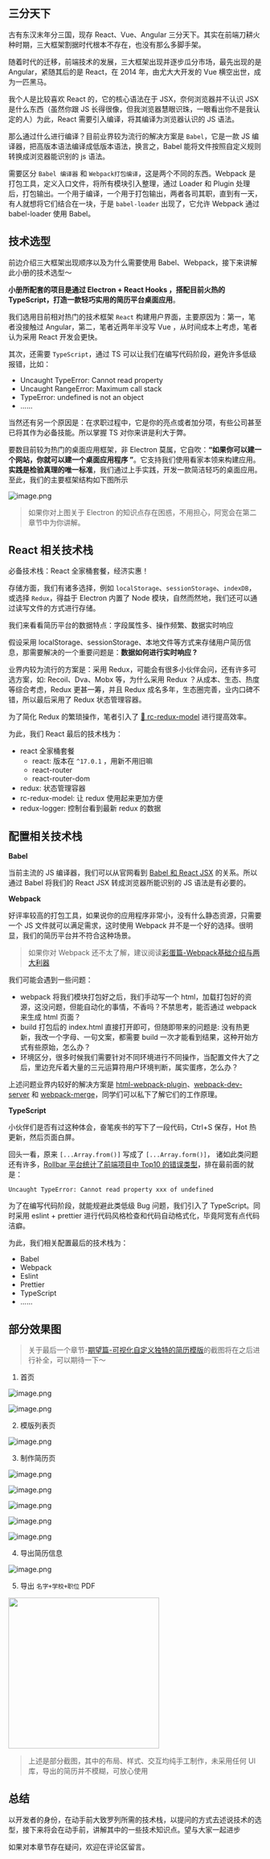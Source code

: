## 三分天下

古有东汉末年分三国，现存 React、Vue、Angular 三分天下。其实在前端刀耕火种时期，三大框架割据时代根本不存在，也没有那么多脚手架。

随着时代的迁移，前端技术的发展，三大框架出现并逐步瓜分市场，最先出现的是 Angular，紧随其后的是 React，在 2014 年，由尤大大开发的 Vue 横空出世，成为一匹黑马。

我个人是比较喜欢 React 的，它的核心语法在于 JSX，奈何浏览器并不认识 JSX 是什么东西（虽然你跟 JS 长得很像，但我浏览器慧眼识珠，一眼看出你不是我认定的人）为此，React 需要引入编译，将其编译为浏览器认识的 JS 语法。

那么通过什么进行编译？目前业界较为流行的解决方案是 `Babel`，它是一款 JS 编译器，把高版本语法编译成低版本语法，换言之，Babel 能将文件按照自定义规则转换成浏览器能识别的 js 语法。

需要区分 `Babel 编译器` 和 `Webpack打包编译`，这是两个不同的东西。Webpack 是打包工具，定义入口文件，将所有模块引入整理，通过 Loader 和 Plugin 处理后，打包输出。一个用于编译，一个用于打包输出，两者各司其职，直到有一天，有人就想将它们结合在一块，于是 `babel-loader` 出现了，它允许 Webpack 通过 babel-loader 使用 Babel。

## 技术选型

前边介绍三大框架出现顺序以及为什么需要使用 Babel、Webpack，接下来讲解此小册的技术选型～

**小册所配套的项目是通过 Electron + React Hooks ，搭配目前火热的 TypeScript，打造一款轻巧实用的简历平台桌面应用**。

我们选用目前相对热门的技术框架 `React` 构建用户界面，主要原因为：第一，笔者没接触过 Angular，第二，笔者近两年半没写 Vue ，从时间成本上考虑，笔者认为采用 React 开发会更快。

其次，还需要 `TypeScript`，通过 TS 可以让我们在编写代码阶段，避免许多低级报错，比如：

- Uncaught TypeError: Cannot read property
- Uncaught RangeError: Maximum call stack
- TypeError: undefined is not an object
- ......

当然还有另一个原因是：在求职过程中，它是你的亮点或者加分项，有些公司甚至已将其作为必备技能。所以掌握 TS 对你来讲是利大于弊。

要数目前较为热门的桌面应用框架，非 Electron 莫属，它自吹：**“如果你可以建一个网站，你就可以建一个桌面应用程序 ”**。它支持我们使用看家本领来构建应用。**实践是检验真理的唯一标准**，我们通过上手实践，开发一款简洁轻巧的桌面应用。至此，我们的主要框架结构如下图所示

![image.png](./images/354dda56771d480490654ec971b11645~tplv-k3u1fbpfcp-watermark.image.png)

> 如果你对上图关于 Electron 的知识点存在困惑，不用担心，阿宽会在第二章节中为你讲解。

## React 相关技术栈

必备技术栈：React 全家桶套餐，经济实惠！

存储方面，我们有诸多选择，例如 `localStorage`、`sessionStorage`、`indexDB`，或选择 `Redux`，得益于 Electron 内置了 Node 模块，自然而然地，我们还可以通过读写文件的方式进行存储。

我们来看看简历平台的数据特点：字段属性多、操作频繁、数据实时响应

假设采用 localStorage、sessionStorage、本地文件等方式来存储用户简历信息，那需要解决的一个重要问题是：**数据如何进行实时响应 ?**

业界内较为流行的方案是：采用 Redux，可能会有很多小伙伴会问，还有许多可选方案，如: Recoil、Dva、Mobx 等，为什么采用 Redux ？从成本、生态、热度等综合考虑，Redux 更甚一筹，并且 Redux 成名多年，生态圈完善，业内口碑不错，所以最后采用了 Redux 状态管理容器。

为了简化 Redux 的繁琐操作，笔者引入了 [🌈 rc-redux-model](https://github.com/SugarTurboS/rc-redux-model) 进行提高效率。

为此，我们 React 最后的技术栈为：

- react 全家桶套餐
  - react: 版本在 `^17.0.1` ，用新不用旧嘛
  - react-router
  - react-router-dom
- redux: 状态管理容器
- rc-redux-model: 让 redux 使用起来更加方便
- redux-logger: 控制台看到最新 redux 的数据

## 配置相关技术栈

**Babel**

当前主流的 JS 编译器，我们可以从官网看到 [Babel 和 React JSX](https://babeljs.io/docs/en/#jsx-and-react) 的关系。所以通过 Babel 将我们的 React JSX 转成浏览器所能识别的 JS 语法是有必要的。

**Webpack**

好评率较高的打包工具，如果说你的应用程序非常小，没有什么静态资源，只需要一个 JS 文件就可以满足需求，这时使用 Webpack 并不是一个好的选择。很明显，我们的简历平台并不符合这种场景。

> 如果你对 Webpack 还不太了解，建议阅读[彩蛋篇-Webpack基础介绍与两大利器](https://juejin.cn/book/6950646725295996940/section/6962895331730620423)

我们可能会遇到一些问题：

- webpack 将我们模块打包好之后，我们手动写一个 html，加载打包好的资源，这没问题，但能自动化的事情，不香吗？不禁思考，能否通过 webpack 来生成 html 页面？
- build 打包后的 index.html 直接打开即可，但随即带来的问题是: 没有热更新，我改一个字母、一句文案，都需要 build 一次才能看到结果，这种开始方式有些原始，怎么办？
- 环境区分，很多时候我们需要针对不同环境进行不同操作，当配置文件大了之后，里边充斥着大量的三元运算符用户环境判断，属实蛋疼，怎么办？

上述问题业界内较好的解决方案是 [html-webpack-plugin](https://webpack.js.org/plugins/html-webpack-plugin/#root)、[webpack-dev-server](https://webpack.js.org/configuration/dev-server/) 和 [webpack-merge](https://webpack.js.org/guides/production/#setup)，同学们可以私下了解它们的工作原理。

**TypeScript**

小伙伴们是否有过这种体会，奋笔疾书的写下了一段代码，Ctrl+S 保存，Hot 热更新，然后页面白屏。

回头一看，原来 `[...Array.from()]` 写成了 `[...Array.form()]`，
诸如此类问题还有许多，[Rollbar 平台统计了前端项目中 Top10 的错误类型](https://rollbar.com/blog/top-10-javascript-errors/)，排在最前面的就是：

```
Uncaught TypeError: Cannot read property xxx of undefined
```

为了在编写代码阶段，就能规避此类低级 Bug 问题，我们引入了 TypeScript。同时采用 eslint + prettier 进行代码风格检查和代码自动格式化，毕竟阿宽有点代码洁癖。

为此，我们相关配置最后的技术栈为：

- Babel
- Webpack
- Eslint
- Prettier
- TypeScript
- ......

## 部分效果图

> 关于最后一个章节-[期望篇-可视化自定义独特的简历模版](https://juejin.cn/book/6950646725295996940/section/6953057711445671943)的截图将在之后进行补全，可以期待一下～

1. 首页

![image.png](./images/922146a39661431aa8a5f9f053e8d747~tplv-k3u1fbpfcp-watermark.image.png)

![image.png](./images/b27b764c0b274def99ce8d6f728955e0~tplv-k3u1fbpfcp-watermark.image.png)

2. 模版列表页

![image.png](./images/3b313159241145d2ad15dade1063ead1~tplv-k3u1fbpfcp-watermark.image.png)

3. 制作简历页

![image.png](./images/3576e5eaf45b42c38429af364c51644d~tplv-k3u1fbpfcp-watermark.image.png)

![image.png](./images/0b3d5b58d9954914962fdd44b37be1b0~tplv-k3u1fbpfcp-watermark.image.png)

![image.png](./images/c70eab719d2c4d6981717e23d6780be3~tplv-k3u1fbpfcp-watermark.image.png)

![image.png](./images/9748987bac0b4f97913dd2b274cf87f1~tplv-k3u1fbpfcp-watermark.image.png)

![image.png](./images/c92abf2246e64a13a9c0b9b7beb262f7~tplv-k3u1fbpfcp-watermark.image.png)

4. 导出简历信息

![image.png](./images/02490b74bb564a27902d6cee051c7fdb~tplv-k3u1fbpfcp-watermark.image.png)

5. 导出 `名字+学校+职位` PDF

<img src="https://p9-juejin.byteimg.com/tos-cn-i-k3u1fbpfcp/b7d7fdab52954dbfa6995b95b95deef3~tplv-k3u1fbpfcp-watermark.image" width=300 />

> 上述是部分截图，其中的布局、样式、交互均纯手工制作，未采用任何 UI 库，导出的简历并不模糊，可放心使用

## 总结

以开发者的身份，在动手前大致罗列所需的技术栈，以提问的方式去述说技术的选型，接下来将会在动手前，讲解其中的一些技术知识点。望与大家一起进步

如果对本章节存在疑问，欢迎在评论区留言。
